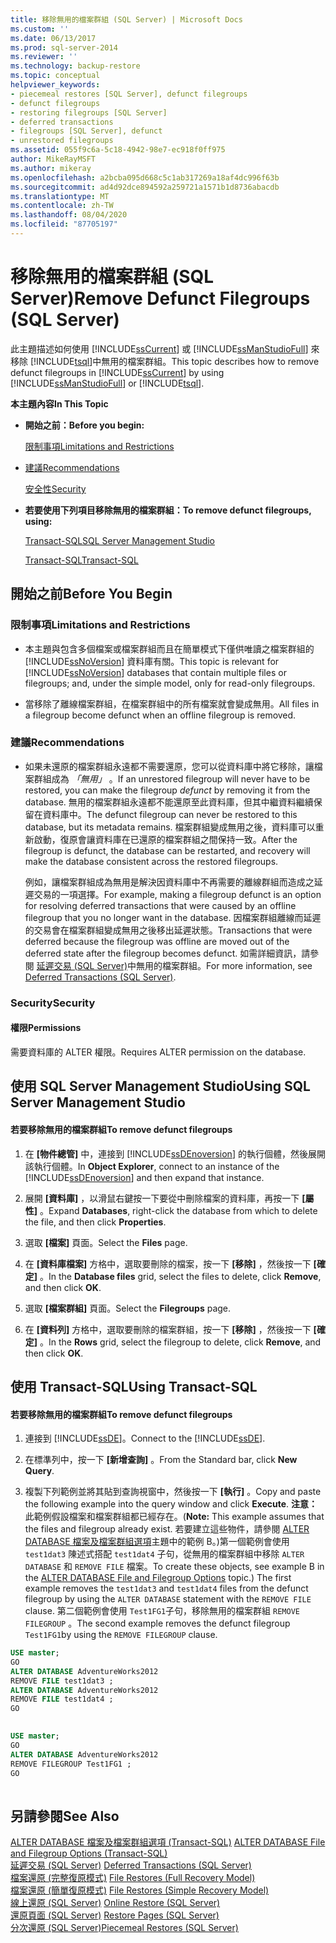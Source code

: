 ```yaml
---
title: 移除無用的檔案群組 (SQL Server) | Microsoft Docs
ms.custom: ''
ms.date: 06/13/2017
ms.prod: sql-server-2014
ms.reviewer: ''
ms.technology: backup-restore
ms.topic: conceptual
helpviewer_keywords:
- piecemeal restores [SQL Server], defunct filegroups
- defunct filegroups
- restoring filegroups [SQL Server]
- deferred transactions
- filegroups [SQL Server], defunct
- unrestored filegroups
ms.assetid: 055f9c6a-5c18-4942-98e7-ec918f0ff975
author: MikeRayMSFT
ms.author: mikeray
ms.openlocfilehash: a2bcba095d668c5c1ab317269a18af4dc996f63b
ms.sourcegitcommit: ad4d92dce894592a259721a1571b1d8736abacdb
ms.translationtype: MT
ms.contentlocale: zh-TW
ms.lasthandoff: 08/04/2020
ms.locfileid: "87705197"
---
```

# <a name="remove-defunct-filegroups-sql-server"></a><span data-ttu-id="58cd0-102">移除無用的檔案群組 (SQL Server)</span><span class="sxs-lookup"><span data-stu-id="58cd0-102">Remove Defunct Filegroups (SQL Server)</span></span>
  <span data-ttu-id="58cd0-103">此主題描述如何使用 [!INCLUDE[ssCurrent](../../includes/sscurrent-md.md)] 或 [!INCLUDE[ssManStudioFull](../../includes/ssmanstudiofull-md.md)] 來移除 [!INCLUDE[tsql](../../includes/tsql-md.md)]中無用的檔案群組。</span><span class="sxs-lookup"><span data-stu-id="58cd0-103">This topic describes how to remove defunct filegroups in [!INCLUDE[ssCurrent](../../includes/sscurrent-md.md)] by using [!INCLUDE[ssManStudioFull](../../includes/ssmanstudiofull-md.md)] or [!INCLUDE[tsql](../../includes/tsql-md.md)].</span></span>  
  
 <span data-ttu-id="58cd0-104">**本主題內容**</span><span class="sxs-lookup"><span data-stu-id="58cd0-104">**In This Topic**</span></span>  
  
-   <span data-ttu-id="58cd0-105">**開始之前：**</span><span class="sxs-lookup"><span data-stu-id="58cd0-105">**Before you begin:**</span></span>  
  
     [<span data-ttu-id="58cd0-106">限制事項</span><span class="sxs-lookup"><span data-stu-id="58cd0-106">Limitations and Restrictions</span></span>](#Restrictions)  
  
-   [<span data-ttu-id="58cd0-107">建議</span><span class="sxs-lookup"><span data-stu-id="58cd0-107">Recommendations</span></span>](#Recommendations)  
  
     [<span data-ttu-id="58cd0-108">安全性</span><span class="sxs-lookup"><span data-stu-id="58cd0-108">Security</span></span>](#Security)  
  
-   <span data-ttu-id="58cd0-109">**若要使用下列項目移除無用的檔案群組：**</span><span class="sxs-lookup"><span data-stu-id="58cd0-109">**To remove defunct filegroups, using:**</span></span>  
  
     [<span data-ttu-id="58cd0-110">Transact-SQL</span><span class="sxs-lookup"><span data-stu-id="58cd0-110">SQL Server Management Studio</span></span>](#SSMSProcedure)  
  
     [<span data-ttu-id="58cd0-111">Transact-SQL</span><span class="sxs-lookup"><span data-stu-id="58cd0-111">Transact-SQL</span></span>](#TsqlProcedure)  
  
##  <a name="before-you-begin"></a><a name="BeforeYouBegin"></a> <span data-ttu-id="58cd0-112">開始之前</span><span class="sxs-lookup"><span data-stu-id="58cd0-112">Before You Begin</span></span>  
  
###  <a name="limitations-and-restrictions"></a><a name="Restrictions"></a> <span data-ttu-id="58cd0-113">限制事項</span><span class="sxs-lookup"><span data-stu-id="58cd0-113">Limitations and Restrictions</span></span>  
  
-   <span data-ttu-id="58cd0-114">本主題與包含多個檔案或檔案群組而且在簡單模式下僅供唯讀之檔案群組的 [!INCLUDE[ssNoVersion](../../includes/ssnoversion-md.md)] 資料庫有關。</span><span class="sxs-lookup"><span data-stu-id="58cd0-114">This topic is relevant for [!INCLUDE[ssNoVersion](../../includes/ssnoversion-md.md)] databases that contain multiple files or filegroups; and, under the simple model, only for read-only filegroups.</span></span>  
  
-   <span data-ttu-id="58cd0-115">當移除了離線檔案群組，在檔案群組中的所有檔案就會變成無用。</span><span class="sxs-lookup"><span data-stu-id="58cd0-115">All files in a filegroup become defunct when an offline filegroup is removed.</span></span>  
  
###  <a name="recommendations"></a><a name="Recommendations"></a> <span data-ttu-id="58cd0-116">建議</span><span class="sxs-lookup"><span data-stu-id="58cd0-116">Recommendations</span></span>  
  
-   <span data-ttu-id="58cd0-117">如果未還原的檔案群組永遠都不需要還原，您可以從資料庫中將它移除，讓檔案群組成為 *「無用」* 。</span><span class="sxs-lookup"><span data-stu-id="58cd0-117">If an unrestored filegroup will never have to be restored, you can make the filegroup *defunct* by removing it from the database.</span></span> <span data-ttu-id="58cd0-118">無用的檔案群組永遠都不能還原至此資料庫，但其中繼資料繼續保留在資料庫中。</span><span class="sxs-lookup"><span data-stu-id="58cd0-118">The defunct filegroup can never be restored to this database, but its metadata remains.</span></span> <span data-ttu-id="58cd0-119">檔案群組變成無用之後，資料庫可以重新啟動，復原會讓資料庫在已還原的檔案群組之間保持一致。</span><span class="sxs-lookup"><span data-stu-id="58cd0-119">After the filegroup is defunct, the database can be restarted, and recovery will make the database consistent across the restored filegroups.</span></span>  
  
     <span data-ttu-id="58cd0-120">例如，讓檔案群組成為無用是解決因資料庫中不再需要的離線群組而造成之延遲交易的一項選擇。</span><span class="sxs-lookup"><span data-stu-id="58cd0-120">For example, making a filegroup defunct is an option for resolving deferred transactions that were caused by an offline filegroup that you no longer want in the database.</span></span> <span data-ttu-id="58cd0-121">因檔案群組離線而延遲的交易會在檔案群組變成無用之後移出延遲狀態。</span><span class="sxs-lookup"><span data-stu-id="58cd0-121">Transactions that were deferred because the filegroup was offline are moved out of the deferred state after the filegroup becomes defunct.</span></span> <span data-ttu-id="58cd0-122">如需詳細資訊，請參閱 [延遲交易 &#40;SQL Server&#41;](deferred-transactions-sql-server.md)中無用的檔案群組。</span><span class="sxs-lookup"><span data-stu-id="58cd0-122">For more information, see [Deferred Transactions &#40;SQL Server&#41;](deferred-transactions-sql-server.md).</span></span>  
  
###  <a name="security"></a><a name="Security"></a> <span data-ttu-id="58cd0-123">Security</span><span class="sxs-lookup"><span data-stu-id="58cd0-123">Security</span></span>  
  
####  <a name="permissions"></a><a name="Permissions"></a> <span data-ttu-id="58cd0-124">權限</span><span class="sxs-lookup"><span data-stu-id="58cd0-124">Permissions</span></span>  
 <span data-ttu-id="58cd0-125">需要資料庫的 ALTER 權限。</span><span class="sxs-lookup"><span data-stu-id="58cd0-125">Requires ALTER permission on the database.</span></span>  
  
##  <a name="using-sql-server-management-studio"></a><a name="SSMSProcedure"></a> <span data-ttu-id="58cd0-126">使用 SQL Server Management Studio</span><span class="sxs-lookup"><span data-stu-id="58cd0-126">Using SQL Server Management Studio</span></span>  
  
#### <a name="to-remove-defunct-filegroups"></a><span data-ttu-id="58cd0-127">若要移除無用的檔案群組</span><span class="sxs-lookup"><span data-stu-id="58cd0-127">To remove defunct filegroups</span></span>  
  
1.  <span data-ttu-id="58cd0-128">在 **[物件總管]** 中，連接到 [!INCLUDE[ssDEnoversion](../../includes/ssdenoversion-md.md)] 的執行個體，然後展開該執行個體。</span><span class="sxs-lookup"><span data-stu-id="58cd0-128">In **Object Explorer**, connect to an instance of the [!INCLUDE[ssDEnoversion](../../includes/ssdenoversion-md.md)] and then expand that instance.</span></span>  
  
2.  <span data-ttu-id="58cd0-129">展開 **[資料庫]** ，以滑鼠右鍵按一下要從中刪除檔案的資料庫，再按一下 **[屬性]** 。</span><span class="sxs-lookup"><span data-stu-id="58cd0-129">Expand **Databases**, right-click the database from which to delete the file, and then click **Properties**.</span></span>  
  
3.  <span data-ttu-id="58cd0-130">選取 **[檔案]** 頁面。</span><span class="sxs-lookup"><span data-stu-id="58cd0-130">Select the **Files** page.</span></span>  
  
4.  <span data-ttu-id="58cd0-131">在 **[資料庫檔案]** 方格中，選取要刪除的檔案，按一下 **[移除]** ，然後按一下 **[確定]** 。</span><span class="sxs-lookup"><span data-stu-id="58cd0-131">In the **Database files** grid, select the files to delete, click **Remove**, and then click **OK**.</span></span>  
  
5.  <span data-ttu-id="58cd0-132">選取 **[檔案群組]** 頁面。</span><span class="sxs-lookup"><span data-stu-id="58cd0-132">Select the **Filegroups** page.</span></span>  
  
6.  <span data-ttu-id="58cd0-133">在 **[資料列]** 方格中，選取要刪除的檔案群組，按一下 **[移除]** ，然後按一下 **[確定]** 。</span><span class="sxs-lookup"><span data-stu-id="58cd0-133">In the **Rows** grid, select the filegroup to delete, click **Remove**, and then click **OK**.</span></span>  
  
##  <a name="using-transact-sql"></a><a name="TsqlProcedure"></a> <span data-ttu-id="58cd0-134">使用 Transact-SQL</span><span class="sxs-lookup"><span data-stu-id="58cd0-134">Using Transact-SQL</span></span>  
  
#### <a name="to-remove-defunct-filegroups"></a><span data-ttu-id="58cd0-135">若要移除無用的檔案群組</span><span class="sxs-lookup"><span data-stu-id="58cd0-135">To remove defunct filegroups</span></span>  
  
1.  <span data-ttu-id="58cd0-136">連接到 [!INCLUDE[ssDE](../../includes/ssde-md.md)]。</span><span class="sxs-lookup"><span data-stu-id="58cd0-136">Connect to the [!INCLUDE[ssDE](../../includes/ssde-md.md)].</span></span>  
  
2.  <span data-ttu-id="58cd0-137">在標準列中，按一下 **[新增查詢]** 。</span><span class="sxs-lookup"><span data-stu-id="58cd0-137">From the Standard bar, click **New Query**.</span></span>  
  
3.  <span data-ttu-id="58cd0-138">複製下列範例並將其貼到查詢視窗中，然後按一下 **[執行]** 。</span><span class="sxs-lookup"><span data-stu-id="58cd0-138">Copy and paste the following example into the query window and click **Execute**.</span></span> <span data-ttu-id="58cd0-139">**注意：** 此範例假設檔案和檔案群組都已經存在。</span><span class="sxs-lookup"><span data-stu-id="58cd0-139">(**Note:** This example assumes that the files and filegroup already exist.</span></span> <span data-ttu-id="58cd0-140">若要建立這些物件，請參閱 [ALTER DATABASE 檔案及檔案群組選項](/sql/t-sql/statements/alter-database-transact-sql-file-and-filegroup-options)主題中的範例 B。)第一個範例會使用 `test1dat3` 陳述式搭配 `test1dat4` 子句，從無用的檔案群組中移除 `ALTER DATABASE` 和 `REMOVE FILE` 檔案。</span><span class="sxs-lookup"><span data-stu-id="58cd0-140">To create these objects, see example B in the [ALTER DATABASE File and Filegroup Options](/sql/t-sql/statements/alter-database-transact-sql-file-and-filegroup-options) topic.) The first example removes the `test1dat3` and `test1dat4` files from the defunct filegroup by using the `ALTER DATABASE` statement with the `REMOVE FILE` clause.</span></span> <span data-ttu-id="58cd0-141">第二個範例會使用 `Test1FG1`子句，移除無用的檔案群組 `REMOVE FILEGROUP` 。</span><span class="sxs-lookup"><span data-stu-id="58cd0-141">The second example removes the defunct filegroup `Test1FG1`by using the `REMOVE FILEGROUP` clause.</span></span>  
  
```sql  
USE master;  
GO  
ALTER DATABASE AdventureWorks2012  
REMOVE FILE test1dat3 ;  
ALTER DATABASE AdventureWorks2012  
REMOVE FILE test1dat4 ;  
GO  
  
```  
  
```sql  
USE master;  
GO  
ALTER DATABASE AdventureWorks2012  
REMOVE FILEGROUP Test1FG1 ;  
GO  
  
```  
  
## <a name="see-also"></a><span data-ttu-id="58cd0-142">另請參閱</span><span class="sxs-lookup"><span data-stu-id="58cd0-142">See Also</span></span>  
 <span data-ttu-id="58cd0-143">[ALTER DATABASE 檔案及檔案群組選項 &#40;Transact-SQL&#41;](/sql/t-sql/statements/alter-database-transact-sql-file-and-filegroup-options) </span><span class="sxs-lookup"><span data-stu-id="58cd0-143">[ALTER DATABASE File and Filegroup Options &#40;Transact-SQL&#41;](/sql/t-sql/statements/alter-database-transact-sql-file-and-filegroup-options) </span></span>  
 <span data-ttu-id="58cd0-144">[延遲交易 &#40;SQL Server&#41;](deferred-transactions-sql-server.md) </span><span class="sxs-lookup"><span data-stu-id="58cd0-144">[Deferred Transactions &#40;SQL Server&#41;](deferred-transactions-sql-server.md) </span></span>  
 <span data-ttu-id="58cd0-145">[檔案還原 &#40;完整復原模式&#41;](file-restores-full-recovery-model.md) </span><span class="sxs-lookup"><span data-stu-id="58cd0-145">[File Restores &#40;Full Recovery Model&#41;](file-restores-full-recovery-model.md) </span></span>  
 <span data-ttu-id="58cd0-146">[檔案還原 &#40;簡單復原模式&#41;](file-restores-simple-recovery-model.md) </span><span class="sxs-lookup"><span data-stu-id="58cd0-146">[File Restores &#40;Simple Recovery Model&#41;](file-restores-simple-recovery-model.md) </span></span>  
 <span data-ttu-id="58cd0-147">[線上還原 &#40;SQL Server&#41;](online-restore-sql-server.md) </span><span class="sxs-lookup"><span data-stu-id="58cd0-147">[Online Restore &#40;SQL Server&#41;](online-restore-sql-server.md) </span></span>  
 <span data-ttu-id="58cd0-148">[還原頁面 &#40;SQL Server&#41;](restore-pages-sql-server.md) </span><span class="sxs-lookup"><span data-stu-id="58cd0-148">[Restore Pages &#40;SQL Server&#41;](restore-pages-sql-server.md) </span></span>  
 [<span data-ttu-id="58cd0-149">分次還原 &#40;SQL Server&#41;</span><span class="sxs-lookup"><span data-stu-id="58cd0-149">Piecemeal Restores &#40;SQL Server&#41;</span></span>](piecemeal-restores-sql-server.md)  
  
  
